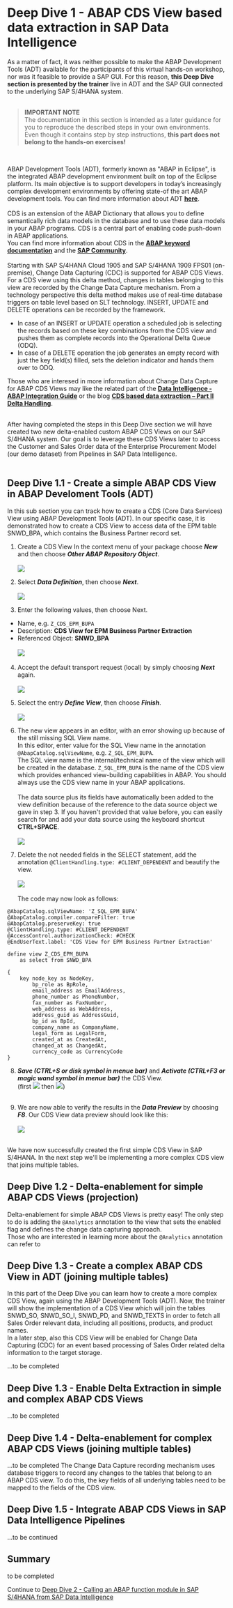 # Deep Dive 1 - ABAP CDS View based data extraction in SAP Data Intelligence

As a matter of fact, it was neither possible to make the ABAP Development Tools (ADT) available for the participants of this virtual hands-on workshop, nor was it feasible to provide a SAP GUI. For this reason, **this Deep Dive section is presented by the trainer** live in ADT and the SAP GUI connected to the underlying SAP S/4HANA system.<br>
<br>
>**IMPORTANT NOTE**<br>
>The documentation in this section is intended as a later guidance for you to reproduce the described steps in your own environments.<br>
>Even though it contains step by step instructions, **this part does not belong to the hands-on exercises!**
<br>

ABAP Development Tools (ADT), formerly known as "ABAP in Eclipse", is the integrated ABAP development environment built on top of the Eclipse platform. Its main objective is to support developers in today’s increasingly complex development environments by offering state-of the art ABAP development tools. You can find more information about ADT **[here](https://tools.hana.ondemand.com/#abap)**.<br>
<br>
CDS is an extension of the ABAP Dictionary that allows you to define semantically rich data models in the database and to use these data models in your ABAP programs. CDS is a central part of enabling code push-down in ABAP applications.<br>
You can find more information about CDS in the **[ABAP keyword documentation](https://help.sap.com/doc/abapdocu_751_index_htm/7.51/en-US/abencds.htm)** and the **[SAP Community](https://community.sap.com/topics/abap)**.<br>
<br>
Starting with SAP S/4HANA Cloud 1905 and SAP S/4HANA 1909 FPS01 (on-premise), Change Data Capturing (CDC) is supported for ABAP CDS Views. For a CDS view using this delta method, changes in tables belonging to this view are recorded by the Change Data Capture mechanism. From a technology perspective this delta method makes use of real-time database triggers on table level based on SLT technology. INSERT, UPDATE and DELETE operations can be recorded by the framework.<br>
- In case of an INSERT or UPDATE operation a scheduled job is selecting the records based on these key combinations from the CDS view and pushes them as complete records into the Operational Delta Queue (ODQ).
- In case of a DELETE operation the job generates an empty record with just the key field(s) filled, sets the deletion indicator and hands them over to ODQ.

Those who are interesed in more information about Change Data Capture for ABAP CDS Views may like the related part of the **[Data Intelligence - ABAP Integration Guide](https://help.sap.com/viewer/3a65df0ce7cd40d3a61225b7d3c86703/Cloud/en-US/55b2a17f987744cba62903e97dd99aae.html)** or the blog **[CDS based data extraction – Part II Delta Handling](https://blogs.sap.com/2019/12/16/cds-based-data-extraction-part-ii-delta-handling/)**.<br><br>

After having completed the steps in this Deep Dive section we will have created two new delta-enabled custom ABAP CDS Views on our SAP S/4HANA system. Our goal is to leverage these CDS Views later to access the Customer and Sales Order data of the Enterprise Procurement Model (our demo dataset) from Pipelines in SAP Data Intelligence.<br><br>

## Deep Dive 1.1 - Create a simple ABAP CDS View in ABAP Develoment Tools (ADT)

In this sub section you can track how to create a CDS (Core Data Services) View using ABAP Development Tools (ADT). In our specific case, it is demonstrated how to create a CDS View to access data of the EPM table SNWD_BPA, which contains the Business Partner record set.

1. Create a CDS View
In the context menu of your package choose ***New*** and then choose ***Other ABAP Repository Object***.<br><br>
![](/exercises/dd1/images/1-001a.JPG)

2.	Select ***Data Definition***, then choose ***Next***.<br><br>
![](/exercises/dd1/images/1-002a.JPG)

3. Enter the following values, then choose Next.
- Name, e.g. ```Z_CDS_EPM_BUPA```
- Description: **CDS View for EPM Business Partner Extraction**
- Referenced Object: **SNWD_BPA**<br><br>
![](/exercises/dd1/images/1-003a.JPG)

4.	Accept the default transport request (local) by simply choosing ***Next*** again.<br><br>
![](/exercises/dd1/images/1-004a.JPG)

5.	Select the entry ***Define View***, then choose ***Finish***.<br><br>
![](/exercises/dd1/images/1-005a.JPG)

6.	The new view appears in an editor, with an error showing up because of the still missing SQL View name.<br>
In this editor, enter value for the SQL View name in the annotation ```@AbapCatalog.sqlViewName```, e.g. ```Z_SQL_EPM_BUPA```.<br>
The SQL view name is the internal/technical name of the view which will be created in the database. 
```Z_SQL_EPM_BUPA``` is the name of the CDS view which provides enhanced view-building capabilities in ABAP. 
You should always use the CDS view name in your ABAP applications.<br><br>
The data source plus its fields have automatically been added to the view definition because of the reference to the data source object we gave in step 3.
If you haven't provided that value before, you can easily search for and add your data source using the keyboard shortcut **CTRL+SPACE**.<br><br>
![](/exercises/dd1/images/1-006a.JPG)

7.	Delete the not needed fields in the SELECT statement, add the annotation ```@ClientHandling.type: #CLIENT_DEPENDENT``` and beautify the view.<br><br>
![](/exercises/dd1/images/1-007a.JPG)<br><br>
The code may now look as follows:
```abap
@AbapCatalog.sqlViewName: 'Z_SQL_EPM_BUPA'
@AbapCatalog.compiler.compareFilter: true
@AbapCatalog.preserveKey: true
@ClientHandling.type: #CLIENT_DEPENDENT
@AccessControl.authorizationCheck: #CHECK
@EndUserText.label: 'CDS View for EPM Business Partner Extraction'

define view Z_CDS_EPM_BUPA
    as select from SNWD_BPA
    
{
    key node_key as NodeKey,
        bp_role as BpRole,
        email_address as EmailAddress,
        phone_number as PhoneNumber,
        fax_number as FaxNumber,
        web_address as WebAddress,
        address_guid as AddressGuid,
        bp_id as BpId,
        company_name as CompanyName,
        legal_form as LegalForm,
        created_at as CreatedAt,
        changed_at as ChangedAt,
        currency_code as CurrencyCode
}
```

8.	***Save (CTRL+S or disk symbol in menue bar)*** and ***Activate (CTRL+F3 or magic wand symbol in menue bar)*** the CDS View.<br>
(first ![](/exercises/dd1/images/1-008a.JPG) 
then ![](/exercises/dd1/images/1-008b.JPG))<br><br>

9.	We are now able to verify the results in the ***Data Preview*** by choosing ***F8***. Our CDS View data preview should look like this:<br><br>
![](/exercises/dd1/images/1-009a.JPG)<br><br>

We have now successfully created the first simple CDS View in SAP S/4HANA. In the next step we'll be implementing a more complex CDS view that joins multiple tables.


## Deep Dive 1.2 - Delta-enablement for simple ABAP CDS Views (projection)

Delta-enablement for simple ABAP CDS Views is pretty easy! The only step to do is adding the `@Analytics` annotation to the view that sets the enabled flag and defines the change data capturing approach.<br>
Those who are interested in learning more about the `@Analytics` annotation can refer to 


## Deep Dive 1.3 - Create a complex ABAP CDS View in ADT (joining multiple tables)

In this part of the Deep Dive you can learn how to create a more complex CDS View, again using the ABAP Development Tools (ADT). Now, the trainer will show the implementation of a CDS View which will join the tables SNWD_SO, SNWD_SO_I, SNWD_PD, and SNWD_TEXTS in order to fetch all Sales Order relevant data, including all positions, products, and product names.<br>
In a later step, also this CDS View will be enabled for Change Data Capturing (CDC) for an event based processing of Sales Order related delta information to the target storage.

...to be completed

## Deep Dive 1.3 - Enable Delta Extraction in simple and complex ABAP CDS Views

...to be completed

## Deep Dive 1.4 - Delta-enablement for complex ABAP CDS Views (joining multiple tables)

...to be completed
The Change Data Capture recording mechanism uses database triggers to record any changes to the tables that belong to an ABAP CDS view. To do this, the key fields of all underlying tables need to be mapped to the fields of the CDS view.

## Deep Dive 1.5 - Integrate ABAP CDS Views in SAP Data Intelligence Pipelines

...to be continued

## Summary

to be completed

Continue to [Deep Dive 2 - Calling an ABAP function module in SAP S/4HANA from SAP Data Intelligence](../dd2/README.md)




